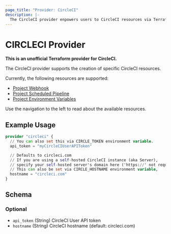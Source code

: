```yaml
---
page_title: "Provider: CircleCI"
description: |-
  The CircleCI provider enpowers users to CircleCI resources via Terraform
---
```


# CIRCLECI Provider

**This is an unofficial Terraform provider for CircleCI.**

The CircleCI provider supports the creation of specific CircleCI resources.

Currently, the following resources are supported:

- [Project Webhook](https://circleci.com/docs/webhooks/)
- [Project Scheduled Pipeline](https://circleci.com/docs/scheduled-pipelines/)
- [Project Environment Variables](https://circleci.com/docs/set-environment-variable/#set-an-environment-variable-in-a-project)

Use the navigation to the left to read about the available resources.

## Example Usage

```terraform
provider "circleci" {
  // You can also set this via CIRCLE_TOKEN environment variable.
  api_token = "myCircleCIUserAPIToken"

  // Defaults to circleci.com
  // If you are using a self-hosted CircleCI instance (aka Server),
  // specify your self-hosted server's domain here ('https://' not required).
  // This can also be set via CIRCLE_HOSTNAME environment variable,
  hostname = "circleci.com"
}
```

<!-- schema generated by tfplugindocs -->
## Schema

### Optional

- `api_token` (String) CircleCI User API token
- `hostname` (String) CircleCI hostname (default: circleci.com)
